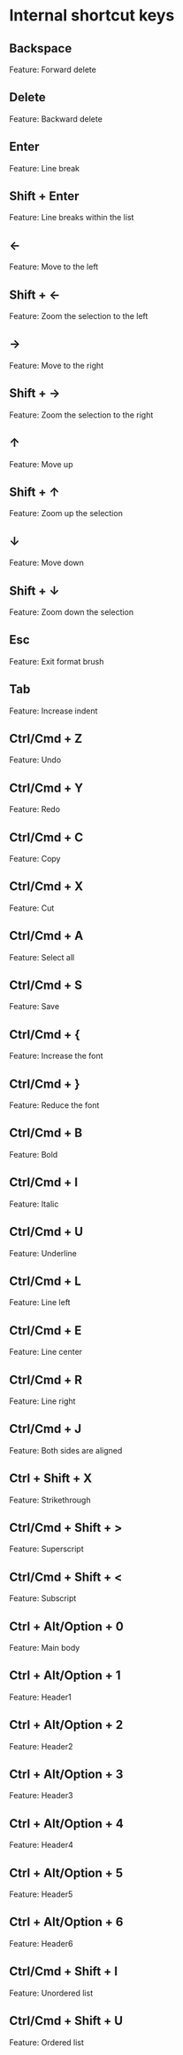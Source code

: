# Internal shortcut keys

## Backspace

Feature: Forward delete

## Delete

Feature: Backward delete

## Enter

Feature: Line break

## Shift + Enter

Feature: Line breaks within the list

## ←

Feature: Move to the left

## Shift + ←

Feature: Zoom the selection to the left

## →

Feature: Move to the right

## Shift + →

Feature: Zoom the selection to the right

## ↑

Feature: Move up

## Shift + ↑

Feature: Zoom up the selection

## ↓

Feature: Move down

## Shift + ↓

Feature: Zoom down the selection

## Esc

Feature: Exit format brush

## Tab

Feature: Increase indent

## Ctrl/Cmd + Z

Feature: Undo

## Ctrl/Cmd + Y

Feature: Redo

## Ctrl/Cmd + C

Feature: Copy

## Ctrl/Cmd + X

Feature: Cut

## Ctrl/Cmd + A

Feature: Select all

## Ctrl/Cmd + S

Feature: Save

## Ctrl/Cmd + {

Feature: Increase the font

## Ctrl/Cmd + }

Feature: Reduce the font

## Ctrl/Cmd + B

Feature: Bold

## Ctrl/Cmd + I

Feature: Italic

## Ctrl/Cmd + U

Feature: Underline

## Ctrl/Cmd + L

Feature: Line left

## Ctrl/Cmd + E

Feature: Line center

## Ctrl/Cmd + R

Feature: Line right

## Ctrl/Cmd + J

Feature: Both sides are aligned

## Ctrl + Shift + X

Feature: Strikethrough

## Ctrl/Cmd + Shift + >

Feature: Superscript

## Ctrl/Cmd + Shift + <

Feature: Subscript

## Ctrl + Alt/Option + 0

Feature: Main body

## Ctrl + Alt/Option + 1

Feature: Header1

## Ctrl + Alt/Option + 2

Feature: Header2

## Ctrl + Alt/Option + 3

Feature: Header3

## Ctrl + Alt/Option + 4

Feature: Header4

## Ctrl + Alt/Option + 5

Feature: Header5

## Ctrl + Alt/Option + 6

Feature: Header6

## Ctrl/Cmd + Shift + I

Feature: Unordered list

## Ctrl/Cmd + Shift + U

Feature: Ordered list
